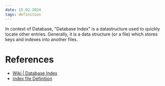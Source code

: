 ```yaml
---
date: 15.02.2024
tags: definition
---
```


In context of Database, "Database Index" is a datastructure used to quickly locate other entries.
Generally, it is a data structure (or a file) which stores keys and indexes into another files.

# References
- [Wiki | Database Index](https://en.wikipedia.org/wiki/Database_index)
- [index file Definition](https://xlinux.nist.gov/dads/HTML/indexfile.html)
